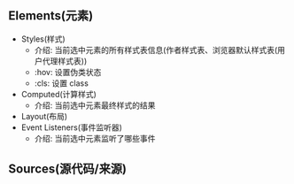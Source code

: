 ## Elements(元素)

- Styles(样式)
  - 介绍: 当前选中元素的所有样式表信息(作者样式表、浏览器默认样式表(用户代理样式表))
  - :hov: 设置伪类状态
  - :cls: 设置 class
- Computed(计算样式)
  - 介绍: 当前选中元素最终样式的结果
- Layout(布局)
- Event Listeners(事件监听器)
  - 介绍: 当前选中元素监听了哪些事件

## Sources(源代码/来源)
